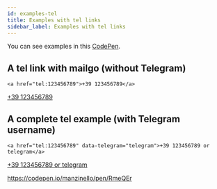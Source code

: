 ```yaml
---
id: examples-tel
title: Examples with tel links
sidebar_label: Examples with tel links
---
```


You can see examples in this <a href="https://codepen.io/manzinello/pen/RmeQEr">CodePen</a>.

## A tel link with mailgo (without Telegram)

```
<a href="tel:123456789">+39 123456789</a>
```

<a href="tel:123456789">+39 123456789</a>

## A complete tel example (with Telegram username)

```
<a href="tel:123456789" data-telegram="telegram">+39 123456789 or telegram</a>
```

<a href="tel:123456789" data-telegram="telegram">+39 123456789 or telegram</a>

<https://codepen.io/manzinello/pen/RmeQEr>
